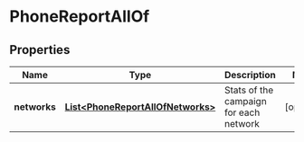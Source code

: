 

# PhoneReportAllOf

## Properties

Name | Type | Description | Notes
------------ | ------------- | ------------- | -------------
**networks** | [**List&lt;PhoneReportAllOfNetworks&gt;**](PhoneReportAllOfNetworks.md) | Stats of the campaign for each network |  [optional]



